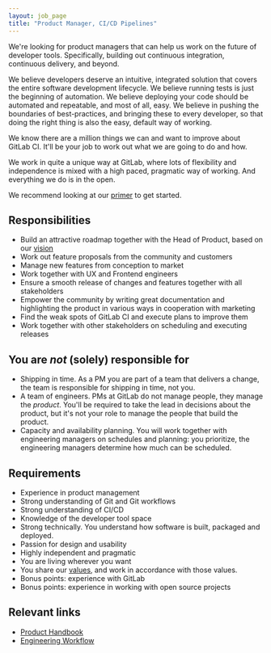 ```yaml
---
layout: job_page
title: "Product Manager, CI/CD Pipelines"
---
```


We're looking for product managers that can help us work on the future of
developer tools. Specifically, building out continuous integration, continuous
delivery, and beyond.

We believe developers deserve an intuitive, integrated solution that covers the
entire software development lifecycle. We believe running tests is just the
beginning of automation. We believe deploying your code should be automated and
repeatable, and most of all, easy. We believe in pushing the boundaries of
best-practices, and bringing these to every developer, so that doing the right
thing is also the easy, default way of working.

We know there are a million things we can and want to improve about GitLab CI.
It'll be your job to work out what we are going to do and how.

We work in quite a unique way at GitLab, where lots of flexibility and
independence is mixed with a high paced, pragmatic way of working. And
everything we do is in the open.

We recommend looking at our [primer](https://about.gitlab.com/primer)
to get started.

## Responsibilities

- Build an attractive roadmap together with the Head of Product, based on our [vision](/direction/cicd)
- Work out feature proposals from the community and customers
- Manage new features from conception to market
- Work together with UX and Frontend engineers
- Ensure a smooth release of changes and features together with all stakeholders
- Empower the community by writing great documentation and highlighting the product in various ways in cooperation with marketing
- Find the weak spots of GitLab CI and execute plans to improve them
- Work together with other stakeholders on scheduling and executing releases

## You are _not_ (solely) responsible for

- Shipping in time. As a PM you are part of a team that delivers a change,
the team is responsible for shipping in time, not you.
- A team of engineers. PMs at GitLab do not manage people, they manage the
_product_. You'll be required to take the lead in decisions about the product,
but it's not your role to manage the people that build the product.
- Capacity and availability planning. You will work together with engineering
managers on schedules and planning: you prioritize, the engineering managers
determine how much can be scheduled.

## Requirements

- Experience in product management
- Strong understanding of Git and Git workflows
- Strong understanding of CI/CD
- Knowledge of the developer tool space
- Strong technically. You understand how software is built, packaged and deployed.
- Passion for design and usability
- Highly independent and pragmatic
- You are living wherever you want
- You share our [values](/handbook/#values), and work in accordance with those values.
- Bonus points: experience with GitLab
- Bonus points: experience in working with open source projects

## Relevant links

- [Product Handbook](/handbook/product)
- [Engineering Workflow](/handbook/engineering/workflow)
